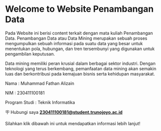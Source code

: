 # Welcome to Website Penambangan Data


Pada Website ini berisi content terkait dengan mata kuliah Penambangan Data.
Penambangan Data atau Data Mining merupakan sebuah proses mengumpulkan sebuah informasi pada suatu data yang besar untuk menentukan pola,
hubungan, dan tren tersembunyi yang digunakan untuk pengambilan keputusan. 

Data mining memiliki peran krusial dalam berbagai sektor industri. Dengan teknologi yang terus berkembang, pemanfaatan data mining akan semakin luas dan berkontribusi pada kemajuan bisnis serta kehidupan masyarakat.

Nama : Muhammad Fathan Alizain

NIM  : 230411100181

Program Studi : Teknik Informatika

🪧 Hubungi saya **230411100181@student.trunojoyo.ac.id**

Silahkan klik dibawah ini untuk mendapatkan informasi lebih lanjut!


```{tableofcontents}
```